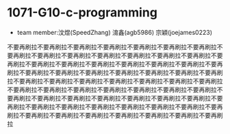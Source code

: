 # 1071-G10-c-programming

* team member:汶煜(SpeedZhang) 淯鑫(agb5986) 宗穎(joejames0223)

不要再刷拉不要再刷拉不要再刷拉不要再刷拉不要再刷拉不要再刷拉不要再刷拉不要再刷拉不要再刷拉不要再刷拉不要再刷拉不要再刷拉不要再刷拉不要再刷拉不要再刷拉不要再刷拉不要再刷拉不要再刷拉不要再刷拉不要再刷拉不要再刷拉不要再刷拉不要再刷拉不要再刷拉不要再刷拉不要再刷拉不要再刷拉不要再刷拉不要再刷拉不要再刷拉不要再刷拉不要再刷拉不要再刷拉不要再刷拉不要再刷拉不要再刷拉不要再刷拉不要再刷拉不要再刷拉不要再刷拉不要再刷拉不要再刷拉不要再刷拉不要再刷拉不要再刷拉不要再刷拉不要再刷拉不要再刷拉不要再刷拉不要再刷拉不要再刷拉不要再刷拉不要再刷拉不要再刷拉不要再刷拉不要再刷拉不要再刷拉不要再刷拉不要再刷拉不要再刷拉不要再刷拉不要再刷拉不要再刷拉不要再刷拉不要再刷拉
